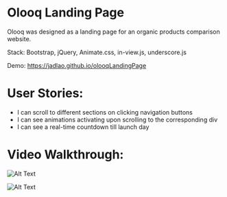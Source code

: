 # Olooq Landing Page
Olooq was designed as a landing page for an organic products comparison website.

Stack: Bootstrap, jQuery, Animate.css, in-view.js, underscore.js

Demo: https://jadlao.github.io/olooqLandingPage

# User Stories:
* I can scroll to different sections on clicking navigation buttons
* I can see animations activating upon scrolling to the corresponding div
* I can see a real-time countdown till launch day

# Video Walkthrough:
![Alt Text](https://image.ibb.co/mcqFCF/olooq1.gif)

![Alt Text](https://image.ibb.co/fXqqCF/olooq2.gif)
